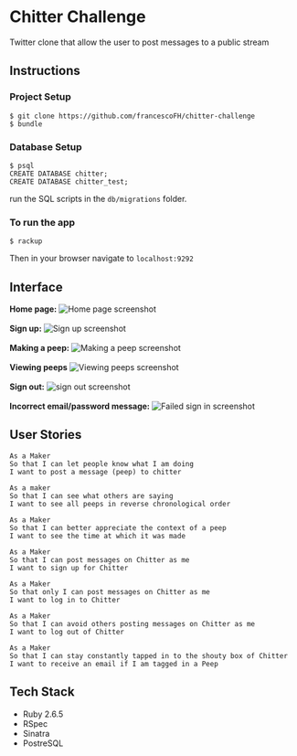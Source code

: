 Chitter Challenge
====
Twitter clone that allow the user to post messages to a public stream

Instructions
---
### Project Setup
```
$ git clone https://github.com/francescoFH/chitter-challenge
$ bundle
```
### Database Setup
```
$ psql
CREATE DATABASE chitter;
CREATE DATABASE chitter_test;
```
run the SQL scripts in the `db/migrations` folder.

### To run the app
```
$ rackup
```
Then in your browser navigate to `localhost:9292`

Interface
---
**Home page:**
![Home page screenshot](https://github.com/francescoFH/chitter-challenge/blob/master/images/homepage.png)<br><br>
**Sign up:**
![Sign up screenshot](https://github.com/francescoFH/chitter-challenge/blob/master/images/signup.png)<br><br>
**Making a peep:**
![Making a peep screenshot](https://github.com/francescoFH/chitter-challenge/blob/master/images/make-peep.png)<br><br>
**Viewing peeps**
![Viewing peeps screenshot](https://github.com/francescoFH/chitter-challenge/blob/master/images/viewing-peep.png)<br><br>
**Sign out:**
![sign out screenshot](https://github.com/francescoFH/chitter-challenge/blob/master/images/signout.png)<br><br>
**Incorrect email/password message:**
![Failed sign in screenshot](https://github.com/francescoFH/chitter-challenge/blob/master/images/wrong-signin.png)

User Stories
---

```
As a Maker
So that I can let people know what I am doing  
I want to post a message (peep) to chitter
```
```
As a maker
So that I can see what others are saying  
I want to see all peeps in reverse chronological order
```
```
As a Maker
So that I can better appreciate the context of a peep
I want to see the time at which it was made
```
```
As a Maker
So that I can post messages on Chitter as me
I want to sign up for Chitter
```
```
As a Maker
So that only I can post messages on Chitter as me
I want to log in to Chitter
```
```
As a Maker
So that I can avoid others posting messages on Chitter as me
I want to log out of Chitter
```
```
As a Maker
So that I can stay constantly tapped in to the shouty box of Chitter
I want to receive an email if I am tagged in a Peep
```

Tech Stack
---
- Ruby 2.6.5
- RSpec
- Sinatra
- PostreSQL
